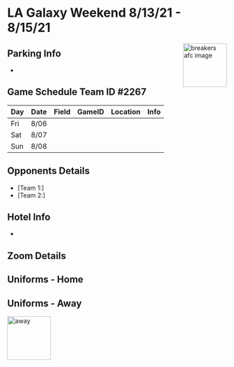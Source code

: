 # LA Galaxy  Weekend 8/13/21 - 8/15/21

<img align="right" width="100" height="100" src="./JPG/breakers.PNG" alt="breakers afc image" />






## Parking Info

- 


## Game Schedule Team ID #2267
Day | Date | Field | GameID | Location | Info
---|---|---|---|---|---
Fri| 8/06| 
Sat| 8/07 | |  | |   |  
Sun | 8/08 | | | | | d based upon previous results


## Opponents Details
- [Team 1:]
- [Team 2:]

## Hotel Info
- 



## Zoom Details



## Uniforms - Home


## Uniforms - Away
<img src="./JPG/away_uniform.jpg" alt="away" width="100"/>
